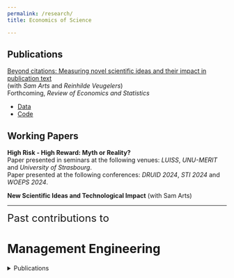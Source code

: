 ```yaml
---
permalink: /research/
title: Economics of Science

---
```


## Publications

[Beyond citations: Measuring novel scientific ideas and their impact in publication text](https://arxiv.org/abs/2309.16437)<br>(with _Sam Arts_ and _Reinhilde Veugelers_)<br>
Forthcoming, *Review of Economics and Statistics*
- [Data](https://zenodo.org/records/13869486)
- [Code](https://github.com/nicolamelluso/science-novelty)

## Working Papers

**High Risk - High Reward: Myth or Reality?**
<br>Paper presented in seminars at the following venues: _LUISS_, _UNU-MERIT_ and _University of Strasbourg_.
<br>Paper presented at the following conferences: _DRUID 2024_, _STI 2024_ and _WOEPS 2024_.<br>

**New Scientific Ideas and Technological Impact** (with Sam Arts)


---
<span style="font-size: 24px">Past contributions to</span>
# Management Engineering

<details>
  <summary>Publications</summary>
  <ul>
    <li>
      <a href="https://link.springer.com/article/10.1007/s11192-022-04368-9">Exploring the antecedents of interdisciplinarity at the European Research Council: a topic modeling approach</a>a
      (with <em>Andrea Bonaccorsi</em>, <em>Filippo Chiarello</em>, and <em>Gualtiero Fantoni</em>)<br>
      <em>Scientometrics</em>, 2022<br>
    </li>
    <li>
      <a href="https://doi.org/10.1016/j.compind.2022.103676">Enhancing Industry 4.0 standards interoperability via knowledge graphs with natural language processing</a>
      (with <em>Irlán Grangel-González</em> and <em>Gualtiero Fantoni</em>)<br>
      <em>Computers in Industry</em>, 2022<br>
    </li>
    <li>
      <a href="https://doi.org/10.1016/j.eswa.2021.115544">Mining and mapping soft skills from any text</a>
      (with <em>Silvia Fareri</em>, <em>Filippo Chiarello</em>, and <em>Gualtiero Fantoni</em>)<br>
      <em>Expert Systems with Applications</em>, 2021<br>
    </li>
    <li>
      <a href="https://doi.org/10.1109/TEM.2021.3053655">Text and dynamic network analysis for measuring technological convergence: A case study on defense patent data</a>
      (with <em>Vito Giordano</em>, <em>Filippo Chiarello</em>, <em>Gualtiero Fantoni</em>, and <em>Andrea Bonaccorsi</em>)<br>
      <em>IEEE Transactions on Engineering Management</em>, 2021<br>
    </li>
    <li>
      <a href="https://doi.org/10.1093/scipol/scaa072">The credibility of research impact statements: A new analysis of REF with Semantic Hypergraphs</a>
      (with <em>Andrea Bonaccorsi</em>, <em>Filippo Chiarello</em>, and <em>Gualtiero Fantoni</em>)<br>
      <em>Science and Public Policy</em>, 2021<br>  
    </li>   
    <li>
      <a href="https://doi.org/10.1371/journal.pone.0244175">Rapid detection of fast innovation</a>  
      (with <em>Andrea Bonaccorsi</em>, <em>Filippo Chiarello</em>, and <em>Gualtiero Fantoni</em>)<br>
      <em>PLOS ONE</em>, 2020<br>
    </li>
  </ul>
</details>
